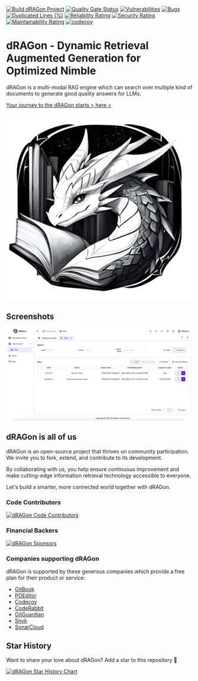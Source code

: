 [![Build dRAGon Project](https://github.com/dragon-okinawa/dragon/actions/workflows/build.yml/badge.svg?branch=main)](https://github.com/dRAGon-Okinawa/dRAGon/actions)
[![Quality Gate Status](https://sonarcloud.io/api/project_badges/measure?project=dRAGon-Okinawa_dRAGon&metric=alert_status)](https://sonarcloud.io/summary/new_code?id=dRAGon-Okinawa_dRAGon)
[![Vulnerabilities](https://sonarcloud.io/api/project_badges/measure?project=dRAGon-Okinawa_dRAGon&metric=vulnerabilities)](https://sonarcloud.io/summary/new_code?id=dRAGon-Okinawa_dRAGon)
[![Bugs](https://sonarcloud.io/api/project_badges/measure?project=dRAGon-Okinawa_dRAGon&metric=bugs)](https://sonarcloud.io/summary/new_code?id=dRAGon-Okinawa_dRAGon)
[![Duplicated Lines (%)](https://sonarcloud.io/api/project_badges/measure?project=dRAGon-Okinawa_dRAGon&metric=duplicated_lines_density)](https://sonarcloud.io/summary/new_code?id=dRAGon-Okinawa_dRAGon)
[![Reliability Rating](https://sonarcloud.io/api/project_badges/measure?project=dRAGon-Okinawa_dRAGon&metric=reliability_rating)](https://sonarcloud.io/summary/new_code?id=dRAGon-Okinawa_dRAGon)
[![Security Rating](https://sonarcloud.io/api/project_badges/measure?project=dRAGon-Okinawa_dRAGon&metric=security_rating)](https://sonarcloud.io/summary/new_code?id=dRAGon-Okinawa_dRAGon)
[![Maintainability Rating](https://sonarcloud.io/api/project_badges/measure?project=dRAGon-Okinawa_dRAGon&metric=sqale_rating)](https://sonarcloud.io/summary/new_code?id=dRAGon-Okinawa_dRAGon)
[![codecov](https://codecov.io/gh/dRAGon-Okinawa/dRAGon/graph/badge.svg?token=VTTK5JXXTU)](https://codecov.io/gh/dRAGon-Okinawa/dRAGon)

# dRAGon - Dynamic Retrieval Augmented Generation for Optimized Nimble
dRAGon is a multi-modal RAG engine which can search over multiple kind of documents to generate good quality answers for LLMs.

[Your journey to the dRAGon starts &gt; here &lt;](https://docs.dragon.okinawa)

![dRAGon](https://raw.githubusercontent.com/dragon-okinawa/dragon/main/static/img/dragon_okinawa.jpg)

## Screenshots
![dRAGon - Infrastructure - Silos](https://raw.githubusercontent.com/dragon-okinawa/dragon/main/static/tour/dragon-infrastructure-silos.jpg)

## dRAGon is all of us
dRAGon is an open-source project that thrives on community participation. We invite you to fork, extend, and contribute to its development.

By collaborating with us, you help ensure continuous improvement and make cutting-edge information retrieval technology accessible to everyone.

Let's build a smarter, more connected world together with dRAGon.

### Code Contributors
[![dRAGon Code Contributors](https://opencollective.com/dragon-okinawa/contributors.svg?width=600)](https://github.com/dRAGon-Okinawa/dRAGon/graphs/contributors)

### Financial Backers
[![dRAGon Sponsors](https://opencollective.com/dragon-okinawa/backers.svg?width=600)](http://opencollective.com/dragon-okinawa)

### Companies supporting dRAGon
dRAGon is supported by these generous companies which provide a free plan for their product or service:

* [GitBook](https://www.gitbook.com)
* [POEditor](https://poeditor.com)
* [Codecov](https://codecov.io)
* [CodeRabbit](https://coderabbit.ai)
* [GitGuardian](https://www.gitguardian.com)
* [Snyk](https://snyk.io)
* [SonarCloud](https://sonarcloud.io)

## Star History
Want to share your love about dRAGon? Add a star to this repository 🌟

[![dRAGon Star History Chart](https://api.star-history.com/svg?repos=dragon-okinawa/dragon&type=Date)](https://star-history.com/#dragon-okinawa/dragon&Date)